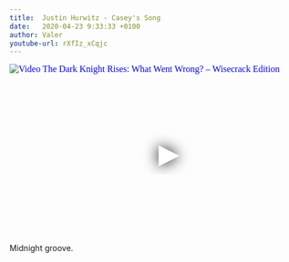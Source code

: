 ```yaml
---
title:  Justin Hurwitz - Casey's Song
date:   2020-04-23 9:33:33 +0100
author: Valer
youtube-url: rXfIz_xCqjc 
---
```

<div class="video-container ">
<iframe
  width="560"
  height="315"
  src="https://www.youtube.com/embed/rXfIz_xCqjc"
  srcdoc="<style>*{padding:0;margin:0;overflow:hidden}html,body{height:100%}img,span{position:absolute;width:100%;top:0;bottom:0;margin:auto}span{height:1.5em;text-align:center;font:48px/1.5 sans-serif;color:white;text-shadow:0 0 0.5em black}</style><a href=https://www.youtube.com/embed/rXfIz_xCqjc?autoplay=1><img src=https://img.youtube.com/vi/rXfIz_xCqjc/hqdefault.jpg alt='Video The Dark Knight Rises: What Went Wrong? – Wisecrack Edition'><span>▶</span></a>"
  frameborder="0"
  allow="accelerometer; autoplay; encrypted-media; gyroscope; picture-in-picture"
  allowfullscreen
></iframe>
</div>

<div class="post-content-message"> 
Midnight groove.
</div>
